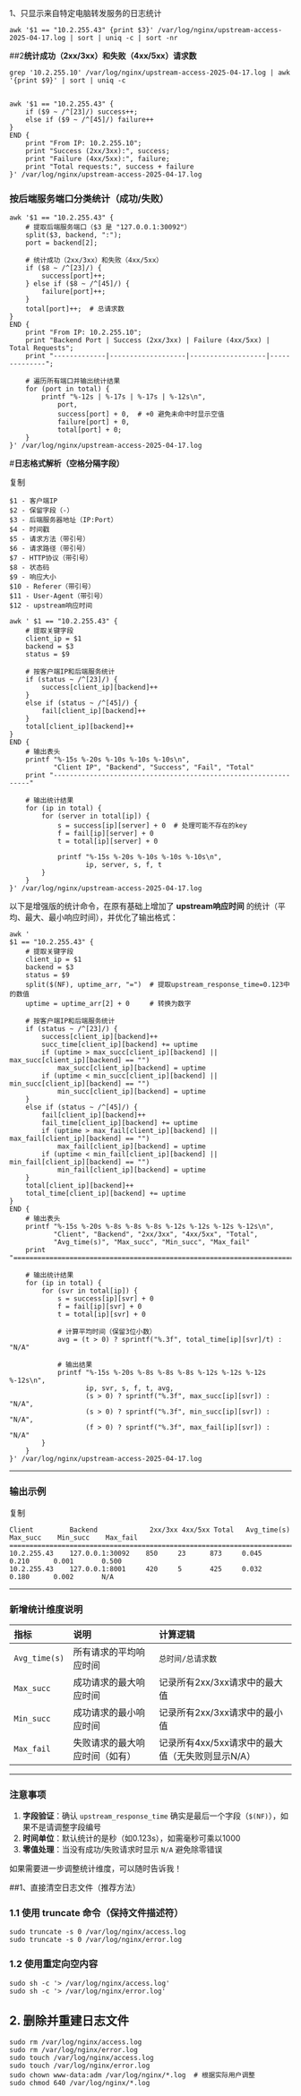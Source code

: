 1、只显示来自特定电脑转发服务的日志统计

```
awk '$1 == "10.2.255.43" {print $3}' /var/log/nginx/upstream-access-2025-04-17.log | sort | uniq -c | sort -nr
```

##2**统计成功（2xx/3xx）和失败（4xx/5xx）请求数**

```
grep '10.2.255.10' /var/log/nginx/upstream-access-2025-04-17.log | awk '{print $9}' | sort | uniq -c
```

```

awk '$1 == "10.2.255.43" {
    if ($9 ~ /^[23]/) success++;
    else if ($9 ~ /^[45]/) failure++
} 
END {
    print "From IP: 10.2.255.10";
    print "Success (2xx/3xx):", success;
    print "Failure (4xx/5xx):", failure;
    print "Total requests:", success + failure
}' /var/log/nginx/upstream-access-2025-04-17.log
```

### **按后端服务端口分类统计（成功/失败）**



```
awk '$1 == "10.2.255.43" {
    # 提取后端服务端口（$3 是 "127.0.0.1:30092"）
    split($3, backend, ":");
    port = backend[2];

    # 统计成功（2xx/3xx）和失败（4xx/5xx）
    if ($8 ~ /^[23]/) {
        success[port]++;
    } else if ($8 ~ /^[45]/) {
        failure[port]++;
    }
    total[port]++;  # 总请求数
} 
END {
    print "From IP: 10.2.255.10";
    print "Backend Port | Success (2xx/3xx) | Failure (4xx/5xx) | Total Requests";
    print "-------------|-------------------|-------------------|--------------";
    
    # 遍历所有端口并输出统计结果
    for (port in total) {
        printf "%-12s | %-17s | %-17s | %-12s\n", 
            port, 
            success[port] + 0,  # +0 避免未命中时显示空值
            failure[port] + 0, 
            total[port] + 0;
    }
}' /var/log/nginx/upstream-access-2025-04-17.log
```



#**日志格式解析（空格分隔字段）**

复制

```
$1 - 客户端IP
$2 - 保留字段（-）
$3 - 后端服务器地址（IP:Port）
$4 - 时间戳
$5 - 请求方法（带引号）
$6 - 请求路径（带引号）
$7 - HTTP协议（带引号）
$8 - 状态码
$9 - 响应大小
$10 - Referer（带引号）
$11 - User-Agent（带引号）
$12 - upstream响应时间
```

 

```
awk ' $1 == "10.2.255.43" {
    # 提取关键字段
    client_ip = $1
    backend = $3
    status = $9
    
    # 按客户端IP和后端服务统计
    if (status ~ /^[23]/) {
        success[client_ip][backend]++
    } 
    else if (status ~ /^[45]/) {
        fail[client_ip][backend]++
    }
    total[client_ip][backend]++
}
END {
    # 输出表头
    printf "%-15s %-20s %-10s %-10s %-10s\n", 
           "Client IP", "Backend", "Success", "Fail", "Total"
    print "----------------------------------------------------------------"
    
    # 输出统计结果
    for (ip in total) {
        for (server in total[ip]) {
            s = success[ip][server] + 0  # 处理可能不存在的key
            f = fail[ip][server] + 0
            t = total[ip][server] + 0
            
            printf "%-15s %-20s %-10s %-10s %-10s\n", 
                   ip, server, s, f, t
        }
    }
}' /var/log/nginx/upstream-access-2025-04-17.log
```



以下是增强版的统计命令，在原有基础上增加了 **upstream响应时间** 的统计（平均、最大、最小响应时间），并优化了输出格式：



```
awk '
$1 == "10.2.255.43" {
    # 提取关键字段
    client_ip = $1
    backend = $3
    status = $9
    split($(NF), uptime_arr, "=")  # 提取upstream_response_time=0.123中的数值
    uptime = uptime_arr[2] + 0     # 转换为数字

    # 按客户端IP和后端服务统计
    if (status ~ /^[23]/) {
        success[client_ip][backend]++
        succ_time[client_ip][backend] += uptime
        if (uptime > max_succ[client_ip][backend] || max_succ[client_ip][backend] == "") 
            max_succ[client_ip][backend] = uptime
        if (uptime < min_succ[client_ip][backend] || min_succ[client_ip][backend] == "") 
            min_succ[client_ip][backend] = uptime
    } 
    else if (status ~ /^[45]/) {
        fail[client_ip][backend]++
        fail_time[client_ip][backend] += uptime
        if (uptime > max_fail[client_ip][backend] || max_fail[client_ip][backend] == "") 
            max_fail[client_ip][backend] = uptime
        if (uptime < min_fail[client_ip][backend] || min_fail[client_ip][backend] == "") 
            min_fail[client_ip][backend] = uptime
    }
    total[client_ip][backend]++
    total_time[client_ip][backend] += uptime
}
END {
    # 输出表头
    printf "%-15s %-20s %-8s %-8s %-8s %-12s %-12s %-12s %-12s\n", 
           "Client", "Backend", "2xx/3xx", "4xx/5xx", "Total", 
           "Avg_time(s)", "Max_succ", "Min_succ", "Max_fail"
    print "====================================================================================="
    
    # 输出统计结果
    for (ip in total) {
        for (svr in total[ip]) {
            s = success[ip][svr] + 0
            f = fail[ip][svr] + 0
            t = total[ip][svr] + 0
            
            # 计算平均时间（保留3位小数）
            avg = (t > 0) ? sprintf("%.3f", total_time[ip][svr]/t) : "N/A"
            
            # 输出结果
            printf "%-15s %-20s %-8s %-8s %-8s %-12s %-12s %-12s %-12s\n", 
                   ip, svr, s, f, t, avg,
                   (s > 0) ? sprintf("%.3f", max_succ[ip][svr]) : "N/A",
                   (s > 0) ? sprintf("%.3f", min_succ[ip][svr]) : "N/A",
                   (f > 0) ? sprintf("%.3f", max_fail[ip][svr]) : "N/A"
        }
    }
}' /var/log/nginx/upstream-access-2025-04-17.log
```

------

### **输出示例**

复制

```
Client         Backend             2xx/3xx 4xx/5xx Total   Avg_time(s) Max_succ    Min_succ    Max_fail    
=====================================================================================
10.2.255.43    127.0.0.1:30092    850     23      873     0.045       0.210      0.001       0.500
10.2.255.43    127.0.0.1:8001     420     5       425     0.032       0.180      0.002       N/A
```

------

### **新增统计维度说明**

| 指标          | 说明                           | 计算逻辑                                         |
| :------------ | :----------------------------- | :----------------------------------------------- |
| `Avg_time(s)` | 所有请求的平均响应时间         | `总时间/总请求数`                                |
| `Max_succ`    | 成功请求的最大响应时间         | 记录所有2xx/3xx请求中的最大值                    |
| `Min_succ`    | 成功请求的最小响应时间         | 记录所有2xx/3xx请求中的最小值                    |
| `Max_fail`    | 失败请求的最大响应时间（如有） | 记录所有4xx/5xx请求中的最大值（无失败则显示N/A） |

------

### **注意事项**

1. **字段验证**：确认 `upstream_response_time` 确实是最后一个字段（`$(NF)`），如果不是请调整字段编号
2. **时间单位**：默认统计的是秒（如0.123s），如需毫秒可乘以1000
3. **零值处理**：当没有成功/失败请求时显示 `N/A` 避免除零错误

如果需要进一步调整统计维度，可以随时告诉我！



##1、直接清空日志文件（推荐方法）

### 1.1 使用 truncate 命令（保持文件描述符）



```
sudo truncate -s 0 /var/log/nginx/access.log
sudo truncate -s 0 /var/log/nginx/error.log
```

### 1.2 使用重定向空内容



```
sudo sh -c '> /var/log/nginx/access.log'
sudo sh -c '> /var/log/nginx/error.log'
```

## 2. 删除并重建日志文件



```
sudo rm /var/log/nginx/access.log
sudo rm /var/log/nginx/error.log
sudo touch /var/log/nginx/access.log
sudo touch /var/log/nginx/error.log
sudo chown www-data:adm /var/log/nginx/*.log  # 根据实际用户调整
sudo chmod 640 /var/log/nginx/*.log
```